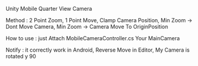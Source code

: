 Unity Mobile Quarter View Camera

Method : 2 Point Zoom, 1 Point Move, Clamp Camera Position, Min Zoom -> Dont Move Camera, Min Zoom -> Camera Move To OriginPosition

How to use : just Attach MobileCameraController.cs Your MainCamera

Notify : it correctly work in Android, Reverse Move in Editor, 
My Camera is rotated y 90 

